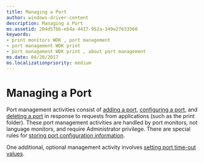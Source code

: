 ```yaml
---
title: Managing a Port
author: windows-driver-content
description: Managing a Port
ms.assetid: 204d57bb-eb4a-4417-952a-349e27633560
keywords:
- print monitors WDK , port management
- port management WDK print
- port management WDK print , about port management
ms.date: 04/20/2017
ms.localizationpriority: medium
---
```


# Managing a Port





Port management activities consist of [adding a port](adding-a-port.md), [configuring a port](configuring-a-port.md), and [deleting a port](deleting-a-port.md) in response to requests from applications (such as the print folder). These port management activities are handled by port monitors, not language monitors, and require Administrator privilege. There are special rules for [storing port configuration information](storing-port-configuration-information.md).

One additional, optional management activity involves [setting port time-out values](setting-port-time-out-values.md).

 

 




